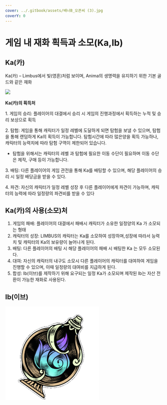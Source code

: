 ```yaml
---
cover: ../.gitbook/assets/배너B_오픈씨 (3).jpg
coverY: 0
---
```


# 게임 내 재화 흭득과 소모(Ka,Ib)

## Ka(카)

Ka(카) – Limbus에서 빛(영혼)처럼 보이며, Anima의 생명력을 유지하기 위한 기본 골드와 같은 재화

![](../.gitbook/assets/KakaoTalk\_20220422\_095444540.png)



**Ka(카)의 획득처**

1\. 게임의 승리: 플레이어의 대결에서 승리 시 게임의 진행과정에서 획득하는 누적 및 승리 보상으로 획득&#x20;

2\. 탐험: 게임을 통해 캐릭터가 일정 레벨에 도달하게 되면 탐험을 보낼 수 있으며, 탐험을 통해 랜덤하게 Ka의 획득이 가능합니다. 탐험시간에 따라 많은양을 획득 가능하나, 캐릭터의 능력치에 따라 탐험 구역이 제한되어 있습니다.

* 탐험을 위해서는 캐릭터의 레벨 과 탐험에 필요한 이동 수단이 필요하며 이동 수단은 제작, 구매 등이 가능합니다.

3\. 배팅: 다른 플레이어의 게임 관전을 통해 Ka를 배팅할 수 있으며, 해당 플레이어의 승리 시 일정 배당금을 받을 수 있다.

4\. 파견: 자신의 캐릭터가 일정 레벨 성장 후 다른 플레이어에게 파견이 가능하며, 캐릭터의 능력에 따라 일정량의 파견비를 받을 수 있다

## Ka(카)의 사용(소모)처

1. 게임의 패배: 플레이어의 대결에서 패배시 캐릭터가 소유한 일정양의 Ka 가 소모되는 형태&#x20;
2. 캐릭터의 성장: LIMBUS의 캐릭터는 Ka를 소모하여 성장하며,성장에 따라서 능력치 및 캐릭터의 Ka의 보유량이 늘어나게 된다.&#x20;
3. 배팅: 다른 플레이어의 배팅 시 해당 플레이어의 패배 시 배팅한 Ka 는 모두 소모된다.
4. 대여: 자신의 캐릭터의 내구도 소모시 다른 플레이어의 캐릭터를 대여하여 게임을 진행할 수 있으며, 이때 일정량의 대여비를 지급하게 된다.&#x20;
5. 합성: Ib(이브)를 제작하기 위해 요구되는 일정 Ka가 소모되며 제작된 Ib는 자산 전환이 가능한 재화로 사용된다.&#x20;

## Ib(이브)

![](<../.gitbook/assets/image (8).png>)


